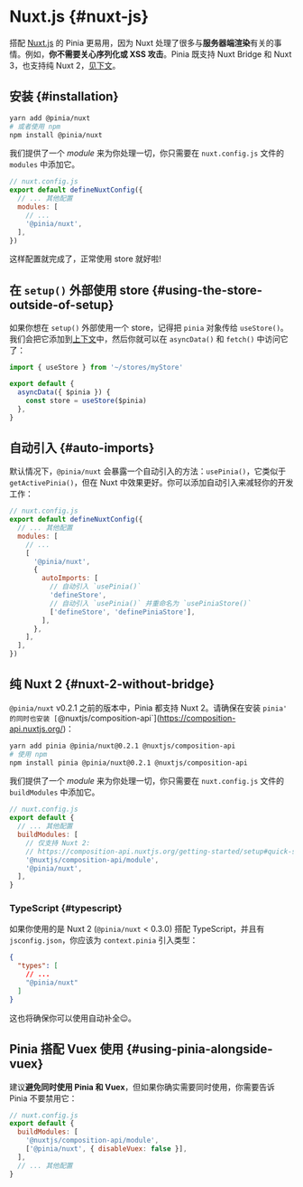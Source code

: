 # Nuxt.js {#nuxt-js}

搭配 [Nuxt.js](https://nuxtjs.org/) 的 Pinia 更易用，因为 Nuxt 处理了很多与**服务器端渲染**有关的事情。例如，**你不需要关心序列化或 XSS 攻击**。Pinia 既支持 Nuxt Bridge 和 Nuxt 3，也支持纯 Nuxt 2，[见下文](#nuxt-2-without-bridge)。

## 安装 {#installation}

```bash
yarn add @pinia/nuxt
# 或者使用 npm
npm install @pinia/nuxt
```

我们提供了一个 *module* 来为你处理一切，你只需要在 `nuxt.config.js` 文件的 `modules` 中添加它。

```js
// nuxt.config.js
export default defineNuxtConfig({
  // ... 其他配置
  modules: [
    // ...
    '@pinia/nuxt',
  ],
})
```

这样配置就完成了，正常使用 store 就好啦!

## 在 `setup()` 外部使用 store {#using-the-store-outside-of-setup}

如果你想在 `setup()` 外部使用一个 store，记得把 `pinia` 对象传给 `useStore()`。我们会把它添加到[上下文](https://nuxtjs.org/docs/2.x/internals-glossary/context)中，然后你就可以在 `asyncData()` 和 `fetch()` 中访问它了：

```js
import { useStore } from '~/stores/myStore'

export default {
  asyncData({ $pinia }) {
    const store = useStore($pinia)
  },
}
```

## 自动引入 {#auto-imports}

默认情况下，`@pinia/nuxt` 会暴露一个自动引入的方法：`usePinia()`，它类似于 `getActivePinia()`，但在 Nuxt 中效果更好。你可以添加自动引入来减轻你的开发工作：

```js
// nuxt.config.js
export default defineNuxtConfig({
  // ... 其他配置
  modules: [
    // ...
    [
      '@pinia/nuxt',
      {
        autoImports: [
          // 自动引入 `usePinia()`
          'defineStore',
          // 自动引入 `usePinia()` 并重命名为 `usePiniaStore()`
          ['defineStore', 'definePiniaStore'],
        ],
      },
    ],
  ],
})
```

## 纯 Nuxt 2 {#nuxt-2-without-bridge}

`@pinia/nuxt` v0.2.1 之前的版本中，Pinia 都支持 Nuxt 2。请确保在安装 `pinia' 的同时也安装 [`@nuxtjs/composition-api`](https://composition-api.nuxtjs.org/)：

```bash
yarn add pinia @pinia/nuxt@0.2.1 @nuxtjs/composition-api
# 使用 npm
npm install pinia @pinia/nuxt@0.2.1 @nuxtjs/composition-api
```

我们提供了一个 *module* 来为你处理一切，你只需要在 `nuxt.config.js` 文件的 `buildModules` 中添加它。

```js
// nuxt.config.js
export default {
  // ... 其他配置
  buildModules: [
    // 仅支持 Nuxt 2:
    // https://composition-api.nuxtjs.org/getting-started/setup#quick-start
    '@nuxtjs/composition-api/module',
    '@pinia/nuxt',
  ],
}
```

### TypeScript {#typescript}

如果你使用的是 Nuxt 2 (`@pinia/nuxt` < 0.3.0) 搭配 TypeScript，并且有 `jsconfig.json`，你应该为 `context.pinia` 引入类型：

```json
{
  "types": [
    // ...
    "@pinia/nuxt"
  ]
}
```

这也将确保你可以使用自动补全😉。

## Pinia 搭配 Vuex 使用 {#using-pinia-alongside-vuex}

建议**避免同时使用 Pinia 和 Vuex**，但如果你确实需要同时使用，你需要告诉 Pinia 不要禁用它：

```js
// nuxt.config.js
export default {
  buildModules: [
    '@nuxtjs/composition-api/module',
    ['@pinia/nuxt', { disableVuex: false }],
  ],
  // ... 其他配置
}
```
